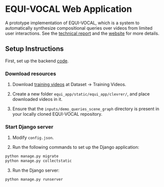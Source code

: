 # EQUI-VOCAL Web Application

A prototype implementation of EQUI-VOCAL, which is a system to automatically synthesize compositional queries over videos from limited user interactions. See the [technical report](https://arxiv.org/abs/2301.00929) and the [website](https://db.cs.washington.edu/projects/visualworld/) for more details.

## Setup Instructions
First, set up the backend [code](https://github.com/uwdb/EQUI-VOCAL).

### Download resources
1. Download [training videos](http://clevrer.csail.mit.edu/) at Dataset → Training Videos.

2. Create a new folder `equi_app/static/equi_app/clevrer/`, and place downloaded videos in it.

3. Ensure that the `inputs/demo_queries_scene_graph` directory is present in your locally cloned EQUI-VOCAL repository.

### Start Django server
1. Modify `config.json`.

2. Run the following commands to set up the Django application:
```sh
python manage.py migrate
python manage.py collectstatic
```
3. Run the Django server:
```sh
python manage.py runserver
```
